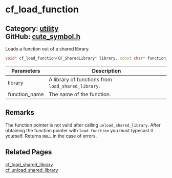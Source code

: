 [](../header.md ':include')

# cf_load_function

Category: [utility](/api_reference?id=utility)  
GitHub: [cute_symbol.h](https://github.com/RandyGaul/cute_framework/blob/master/include/cute_symbol.h)  
---

Loads a function out of a shared library.

```cpp
void* cf_load_function(CF_SharedLibrary* library, const char* function_name);
```

Parameters | Description
--- | ---
library | A library of functions from `load_shared_library`.
function_name | The name of the function.

## Remarks

The function pointer is not valid after calling `unload_shared_library`. After obtaining the function pointer with `load_function`
you must typecast it yourself. Returns `NULL` in the case of errors.

## Related Pages

[cf_load_shared_library](/utility/cf_load_shared_library.md)  
[cf_unload_shared_library](/utility/cf_unload_shared_library.md)  
